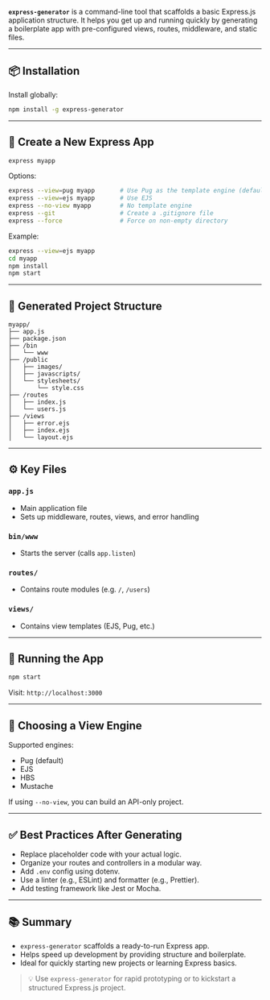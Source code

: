 **`express-generator`** is a command-line tool that scaffolds a basic Express.js application structure. It helps you get up and running quickly by generating a boilerplate app with pre-configured views, routes, middleware, and static files.

---

## 📦 Installation

Install globally:
```bash
npm install -g express-generator
```

---

## 🚀 Create a New Express App

```bash
express myapp
```

Options:
```bash
express --view=pug myapp       # Use Pug as the template engine (default)
express --view=ejs myapp       # Use EJS
express --no-view myapp        # No template engine
express --git                  # Create a .gitignore file
express --force                # Force on non-empty directory
```

Example:
```bash
express --view=ejs myapp
cd myapp
npm install
npm start
```

---

## 📁 Generated Project Structure

```
myapp/
├── app.js
├── package.json
├── /bin
│   └── www
├── /public
│   ├── images/
│   ├── javascripts/
│   └── stylesheets/
│       └── style.css
├── /routes
│   ├── index.js
│   └── users.js
├── /views
│   ├── error.ejs
│   ├── index.ejs
│   └── layout.ejs
```

---

## ⚙️ Key Files

### `app.js`
- Main application file
- Sets up middleware, routes, views, and error handling

### `bin/www`
- Starts the server (calls `app.listen`)

### `routes/`
- Contains route modules (e.g. `/`, `/users`)

### `views/`
- Contains view templates (EJS, Pug, etc.)

---

## 🧪 Running the App

```bash
npm start
```

Visit: `http://localhost:3000`

---

## 🎨 Choosing a View Engine

Supported engines:
- Pug (default)
- EJS
- HBS
- Mustache

If using `--no-view`, you can build an API-only project.

---

## ✅ Best Practices After Generating

- Replace placeholder code with your actual logic.
- Organize your routes and controllers in a modular way.
- Add `.env` config using dotenv.
- Use a linter (e.g., ESLint) and formatter (e.g., Prettier).
- Add testing framework like Jest or Mocha.

---

## 📚 Summary

- `express-generator` scaffolds a ready-to-run Express app.
- Helps speed up development by providing structure and boilerplate.
- Ideal for quickly starting new projects or learning Express basics.

> 💡 Use `express-generator` for rapid prototyping or to kickstart a structured Express.js project.
